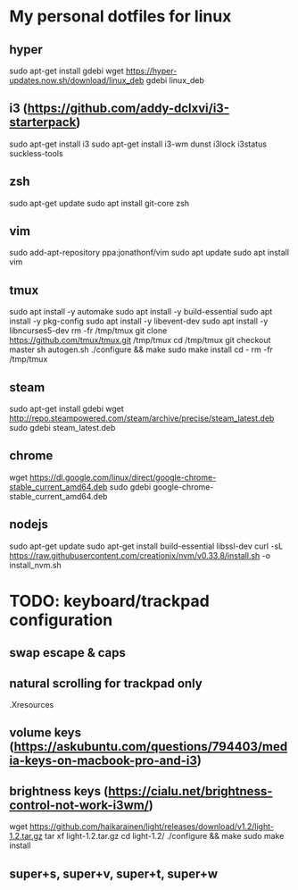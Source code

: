 # My personal dotfiles for linux

## hyper
sudo apt-get install gdebi
wget https://hyper-updates.now.sh/download/linux_deb
gdebi linux_deb

## i3 (https://github.com/addy-dclxvi/i3-starterpack)
sudo apt-get install i3
sudo apt-get install i3-wm dunst i3lock i3status suckless-tools 

## zsh
sudo apt-get update
sudo apt install git-core zsh

## vim
sudo add-apt-repository ppa:jonathonf/vim
sudo apt update
sudo apt install vim

## tmux
sudo apt install -y automake
sudo apt install -y build-essential
sudo apt install -y pkg-config
sudo apt install -y libevent-dev
sudo apt install -y libncurses5-dev
rm -fr /tmp/tmux
git clone https://github.com/tmux/tmux.git /tmp/tmux
cd /tmp/tmux
git checkout master
sh autogen.sh
./configure && make
sudo make install
cd -
rm -fr /tmp/tmux

## steam
sudo apt-get install gdebi
wget http://repo.steampowered.com/steam/archive/precise/steam_latest.deb
sudo gdebi steam_latest.deb

## chrome
wget https://dl.google.com/linux/direct/google-chrome-stable_current_amd64.deb
sudo gdebi google-chrome-stable_current_amd64.deb 

## nodejs
sudo apt-get update
sudo apt-get install build-essential libssl-dev
curl -sL https://raw.githubusercontent.com/creationix/nvm/v0.33.8/install.sh -o install_nvm.sh

# TODO: keyboard/trackpad configuration
## swap escape & caps
## natural scrolling for trackpad only
.Xresources

## volume keys (https://askubuntu.com/questions/794403/media-keys-on-macbook-pro-and-i3)
## brightness keys (https://cialu.net/brightness-control-not-work-i3wm/)
wget https://github.com/haikarainen/light/releases/download/v1.2/light-1.2.tar.gz
tar xf light-1.2.tar.gz
cd light-1.2/
./configure && make
sudo make install

## super+s, super+v, super+t, super+w
